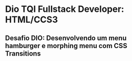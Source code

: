 # Dio TQI Fullstack Developer: HTML/CCS3

## Desafio DIO: Desenvolvendo um menu hamburger e morphing menu com CSS Transitions
